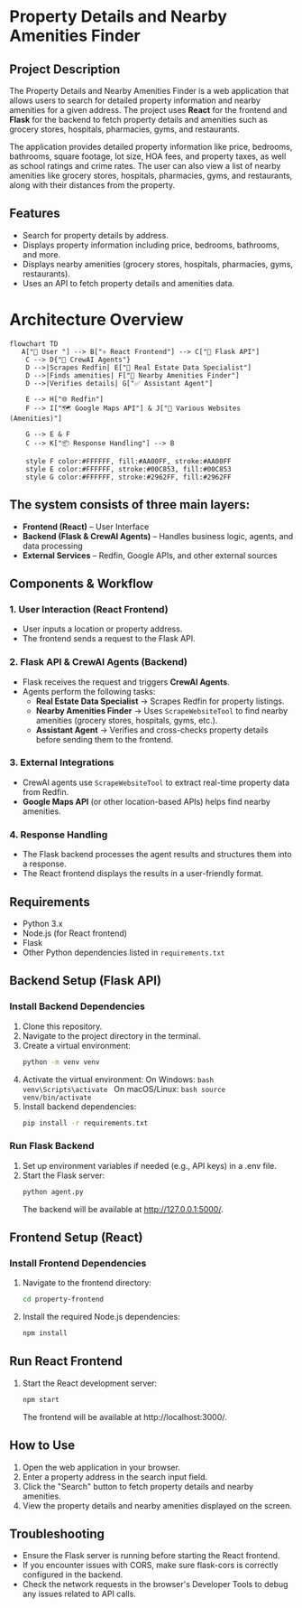 # Property Details and Nearby Amenities Finder

## Project Description

The Property Details and Nearby Amenities Finder is a web application that allows users to search for detailed property information and nearby amenities for a given address. The project uses **React** for the frontend and **Flask** for the backend to fetch property details and amenities such as grocery stores, hospitals, pharmacies, gyms, and restaurants.

The application provides detailed property information like price, bedrooms, bathrooms, square footage, lot size, HOA fees, and property taxes, as well as school ratings and crime rates. The user can also view a list of nearby amenities like grocery stores, hospitals, pharmacies, gyms, and restaurants, along with their distances from the property.

## Features
- Search for property details by address.
- Displays property information including price, bedrooms, bathrooms, and more.
- Displays nearby amenities (grocery stores, hospitals, pharmacies, gyms, restaurants).
- Uses an API to fetch property details and amenities data.

# Architecture Overview

```mermaid
flowchart TD
   A["👤 User "] --> B["⚛️ React Frontend"] --> C["🔗 Flask API"]
    C --> D{"🤖 CrewAI Agents"}
    D -->|Scrapes Redfin| E["🏡 Real Estate Data Specialist"]
    D -->|Finds amenities| F["📍 Nearby Amenities Finder"]
    D -->|Verifies details| G["✅ Assistant Agent"]
    
    E --> H["🌐 Redfin"]
    F --> I["🗺️ Google Maps API"] & J["🏢 Various Websites (Amenities)"]
    
    G --> E & F
    C --> K["📦 Response Handling"] --> B

    style F color:#FFFFFF, fill:#AA00FF, stroke:#AA00FF
    style E color:#FFFFFF, stroke:#00C853, fill:#00C853
    style G color:#FFFFFF, stroke:#2962FF, fill:#2962FF
```
## The system consists of three main layers:
- **Frontend (React)** – User Interface  
- **Backend (Flask & CrewAI Agents)** – Handles business logic, agents, and data processing  
- **External Services** – Redfin, Google APIs, and other external sources  


## Components & Workflow  

### 1. User Interaction (React Frontend)  
- User inputs a location or property address.  
- The frontend sends a request to the Flask API.  

### 2. Flask API & CrewAI Agents (Backend)  
- Flask receives the request and triggers **CrewAI Agents**.  
- Agents perform the following tasks:  
  - **Real Estate Data Specialist** → Scrapes Redfin for property listings.  
  - **Nearby Amenities Finder** → Uses `ScrapeWebsiteTool` to find nearby amenities (grocery stores, hospitals, gyms, etc.).  
  - **Assistant Agent** → Verifies and cross-checks property details before sending them to the frontend.  

### 3. External Integrations  
- CrewAI agents use `ScrapeWebsiteTool` to extract real-time property data from Redfin.  
- **Google Maps API** (or other location-based APIs) helps find nearby amenities.  

### 4. Response Handling  
- The Flask backend processes the agent results and structures them into a response.  
- The React frontend displays the results in a user-friendly format.  

## Requirements

- Python 3.x
- Node.js (for React frontend)
- Flask
- Other Python dependencies listed in `requirements.txt`

## Backend Setup (Flask API)

### Install Backend Dependencies

1. Clone this repository.
2. Navigate to the project directory in the terminal.
3. Create a virtual environment:
   ```bash
   python -m venv venv
   ```
4. Activate the virtual environment:
    On Windows:
        ```bash
        venv\Scripts\activate
        ```
    On macOS/Linux:
        ```bash
        source venv/bin/activate
        ```
5. Install backend dependencies:
    ```bash
    pip install -r requirements.txt
    ```

### Run Flask Backend

1. Set up environment variables if needed (e.g., API keys) in a .env file.
2. Start the Flask server:
    ```bash
    python agent.py
    ```
    The backend will be available at http://127.0.0.1:5000/.

## Frontend Setup (React)

### Install Frontend Dependencies

1. Navigate to the frontend directory:
    ```bash
    cd property-frontend
    ```

2. Install the required Node.js dependencies:
    ```bash
    npm install
    ```

## Run React Frontend

1. Start the React development server:
    ```bash
    npm start
    ```
    The frontend will be available at http://localhost:3000/.

## How to Use

1. Open the web application in your browser.
2. Enter a property address in the search input field.
3. Click the "Search" button to fetch property details and nearby amenities.
4. View the property details and nearby amenities displayed on the screen.

## Troubleshooting

- Ensure the Flask server is running before starting the React frontend.
- If you encounter issues with CORS, make sure flask-cors is correctly configured in the backend.
- Check the network requests in the browser's Developer Tools to debug any issues related to API calls.
